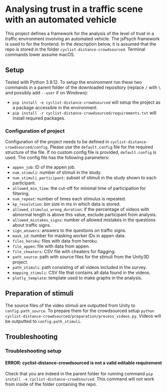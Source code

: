 # Analysing trust in a traffic scene with an automated vehicle

This project defines a framework for the analysis of the level of trust in a traffic environment involving an automated vehicle. The jsPsych framework is used to for the frontend. In the description below, it is assumed that the repo is stored in the folder `cyclist-distance-crowdsourced`. Terminal commands lower assume macOS.

## Setup
Tested with Python 3.9.12. To setup the environment run these two commands in a parent folder of the downloaded repository (replace `/` with `\` and possibly add `--user` if on Windows):
- `pip install -e cyclist-distance-crowdsourced` will setup the project as a package accessible in the environment.
- `pip install -r cyclist-distance-crowdsourced/requirements.txt` will install required packages.

### Configuration of project
Configuration of the project needs to be defined in `cyclist-distance-crowdsourced/config`. Please use the `default.config` file for the required structure of the file. If no custom config file is provided, `default.config` is used. The config file has the following parameters:
* `appen_job`: ID of the appen job.
* `num_stimuli`: number of stimuli in the study.
* `num_stimuli_participant`: subset of stimuli in the study shown to each participant.
* `allowed_min_time`: the cut-off for minimal time of participation for filtering.
* `num_repeat`: number of times each stimulus is repeated.
* `kp_resolution`: bin size in ms in which data is stored.
* `allowed_stimulus_wrong_duration`: if the percentage of videos with abnormal length is above this value, exclude participant from analysis.
* `allowed_mistakes_signs`: number of allowed mistakes in the questions about traffic signs.
* `sign_answers`: answers to the questions on traffic signs.
* `mask_id`: number for masking worker IDs in appen data.
* `files_heroku`: files with data from heroku.
* `file_appen`: file with data from appen.
* `file_cheaters`: CSV file with cheaters for flagging.
* `path_source`: path with source files for the stimuli from the Unity3D project.
* `path_stimuli`: path consisting of all videos included in the survey.
* `mapping_stimuli`: CSV file that contains all data found in the videos.
* `plotly_template`: template used to make graphs in the analysis.

## Preparation of stimuli
The source files of the video stimuli are outputted from Unity to `config.path_source`. To prepare them for the crowdsourced setup `python cyclist-distance-crowdsourced/preparation/process_videos.py`. Videos will be outputted to `config.path_stimuli`.

## Troubleshooting
### Troubleshooting setup
#### ERROR: cyclist-distance-crowdsourced is not a valid editable requirement
Check that you are indeed in the parent folder for running command `pip install -e cyclist-distance-crowdsourced`. This command will not work from inside of the folder containing the repo.

<!-- ## Figures -->
<!-- For the analysis plots of the AOI data were made for two groups. 
## Area of Interest (AOI)
### For all participants
[![plot_all_0](figures/AOI_0.png?raw=true)](https://htmlpreview.github.io/?https://github.com/bazilinskyy/cyclist-distance-crowdsourced/blob/main/figures/AOI_0.html)
Plot of AOI Video_0 All Participants
[![plot_all_1](figures/AOI_1.png?raw=true)](https://htmlpreview.github.io/?https://github.com/bazilinskyy/cyclist-distance-crowdsourced/blob/main/figures/AOI_1.html)
Plot of AOI Video_1 All Participants
[![plot_all_2](figures/AOI_2.png?raw=true)](https://htmlpreview.github.io/?https://github.com/bazilinskyy/cyclist-distance-crowdsourced/blob/main/figures/AOI_2.html)
Plot of AOI Video_2 All Participants
[![plot_all_3](figures/AOI_3.png?raw=true)](https://htmlpreview.github.io/?https://github.com/bazilinskyy/cyclist-distance-crowdsourced/blob/main/figures/AOI_3.html)
Plot of AOI Video_3 All Participants
[![plot_all_4](figures/AOI_4.png?raw=true)](https://htmlpreview.github.io/?https://github.com/bazilinskyy/cyclist-distance-crowdsourced/blob/main/figures/AOI_4.html)
Plot of AOI Video_4 All Participants
[![plot_all_5](figures/AOI_5.png?raw=true)](https://htmlpreview.github.io/?https://github.com/bazilinskyy/cyclist-distance-crowdsourced/blob/main/figures/AOI_5.html)
Plot of AOI Video_5 All Participants
[![plot_all_6](figures/AOI_6.png?raw=true)](https://htmlpreview.github.io/?https://github.com/bazilinskyy/cyclist-distance-crowdsourced/blob/main/figures/AOI_6.html)
Plot of AOI Video_6 All Participants
[![plot_all_7](figures/AOI_7.png?raw=true)](https://htmlpreview.github.io/?https://github.com/bazilinskyy/cyclist-distance-crowdsourced/blob/main/figures/AOI_7.html)
Plot of AOI Video_7 All Participants
[![plot_all_8](figures/AOI_8.png?raw=true)](https://htmlpreview.github.io/?https://github.com/bazilinskyy/cyclist-distance-crowdsourced/blob/main/figures/AOI_8.html)
Plot of AOI Video_8 All Participants
[![plot_all_9](figures/AOI_9.png?raw=true)](https://htmlpreview.github.io/?https://github.com/bazilinskyy/cyclist-distance-crowdsourced/blob/main/figures/AOI_9.html)
Plot of AOI Video_9 All Participants
[![plot_all_10](figures/AOI_10.png?raw=true)](https://htmlpreview.github.io/?https://github.com/bazilinskyy/cyclist-distance-crowdsourced/blob/main/figures/AOI_10.html)
Plot of AOI Video_10 All Participants
[![plot_all_11](figures/AOI_11.png?raw=true)](https://htmlpreview.github.io/?https://github.com/bazilinskyy/cyclist-distance-crowdsourced/blob/main/figures/AOI_11.html)
Plot of AOI Video_11 All Participants
[![plot_all_12](figures/AOI_12.png?raw=true)](https://htmlpreview.github.io/?https://github.com/bazilinskyy/cyclist-distance-crowdsourced/blob/main/figures/AOI_12.html)
Plot of AOI Video_12 All Participants
[![plot_all_13](figures/AOI_13.png?raw=true)](https://htmlpreview.github.io/?https://github.com/bazilinskyy/cyclist-distance-crowdsourced/blob/main/figures/AOI_13.html)
Plot of AOI Video_13 All Participants
[![plot_all_14](figures/AOI_14.png?raw=true)](https://htmlpreview.github.io/?https://github.com/bazilinskyy/cyclist-distance-crowdsourced/blob/main/figures/AOI_14.html)
Plot of AOI Video_14 All Participants
[![plot_all_15](figures/AOI_15.png?raw=true)](https://htmlpreview.github.io/?https://github.com/bazilinskyy/cyclist-distance-crowdsourced/blob/main/figures/AOI_15.html)
Plot of AOI Video_15 All Participants
[![plot_all_16](figures/AOI_16.png?raw=true)](https://htmlpreview.github.io/?https://github.com/bazilinskyy/cyclist-distance-crowdsourced/blob/main/figures/AOI_16.html)
Plot of AOI Video_16 All Participants
[![plot_all_17](figures/AOI_17.png?raw=true)](https://htmlpreview.github.io/?https://github.com/bazilinskyy/cyclist-distance-crowdsourced/blob/main/figures/AOI_17.html)
Plot of AOI Video_17 All Participants
[![plot_all_18](figures/AOI_18.png?raw=true)](https://htmlpreview.github.io/?https://github.com/bazilinskyy/cyclist-distance-crowdsourced/blob/main/figures/AOI_18.html)
Plot of AOI Video_18 All Participants
[![plot_all_19](figures/AOI_19.png?raw=true)](https://htmlpreview.github.io/?https://github.com/bazilinskyy/cyclist-distance-crowdsourced/blob/main/figures/AOI_19.html)
Plot of AOI Video_19 All Participants
[![plot_all_20](figures/AOI_20.png?raw=true)](https://htmlpreview.github.io/?https://github.com/bazilinskyy/cyclist-distance-crowdsourced/blob/main/figures/AOI_20.html)
Plot of AOI Video_20 All Participants

### For only lab participants
[![plot_Lab_only_0](figures/Lab_only_AOI_0.png?raw=true)](https://htmlpreview.github.io/?https://github.com/bazilinskyy/cyclist-distance-crowdsourced/blob/main/figures/Lab_only_AOI_0.html)
Plot of AOI Video_0 Lab only Participants
[![plot_Lab_only_1](figures/Lab_only_AOI_1.png?raw=true)](https://htmlpreview.github.io/?https://github.com/bazilinskyy/cyclist-distance-crowdsourced/blob/main/figures/Lab_only_AOI_1.html)
Plot of AOI Video_1 Lab only Participants
[![plot_Lab_only_2](figures/Lab_only_AOI_2.png?raw=true)](https://htmlpreview.github.io/?https://github.com/bazilinskyy/cyclist-distance-crowdsourced/blob/main/figures/Lab_only_AOI_2.html)
Plot of AOI Video_2 Lab only Participants
[![plot_Lab_only_3](figures/Lab_only_AOI_3.png?raw=true)](https://htmlpreview.github.io/?https://github.com/bazilinskyy/cyclist-distance-crowdsourced/blob/main/figures/Lab_only_AOI_3.html)
Plot of AOI Video_3 Lab only Participants
[![plot_Lab_only_4](figures/Lab_only_AOI_4.png?raw=true)](https://htmlpreview.github.io/?https://github.com/bazilinskyy/cyclist-distance-crowdsourced/blob/main/figures/Lab_only_AOI_4.html)
Plot of AOI Video_4 Lab only Participants
[![plot_Lab_only_5](figures/Lab_only_AOI_5.png?raw=true)](https://htmlpreview.github.io/?https://github.com/bazilinskyy/cyclist-distance-crowdsourced/blob/main/figures/Lab_only_AOI_5.html)
Plot of AOI Video_5 Lab only Participants
[![plot_Lab_only_6](figures/Lab_only_AOI_6.png?raw=true)](https://htmlpreview.github.io/?https://github.com/bazilinskyy/cyclist-distance-crowdsourced/blob/main/figures/Lab_only_AOI_6.html)
Plot of AOI Video_6 Lab only Participants
[![plot_Lab_only_7](figures/Lab_only_AOI_7.png?raw=true)](https://htmlpreview.github.io/?https://github.com/bazilinskyy/cyclist-distance-crowdsourced/blob/main/figures/Lab_only_AOI_7.html)
Plot of AOI Video_7 Lab only Participants
[![plot_Lab_only_8](figures/Lab_only_AOI_8.png?raw=true)](https://htmlpreview.github.io/?https://github.com/bazilinskyy/cyclist-distance-crowdsourced/blob/main/figures/Lab_only_AOI_8.html)
Plot of AOI Video_8 Lab only Participants
[![plot_Lab_only_9](figures/Lab_only_AOI_9.png?raw=true)](https://htmlpreview.github.io/?https://github.com/bazilinskyy/cyclist-distance-crowdsourced/blob/main/figures/Lab_only_AOI_9.html)
Plot of AOI Video_9 Lab only Participants
[![plot_Lab_only_10](figures/Lab_only_AOI_10.png?raw=true)](https://htmlpreview.github.io/?https://github.com/bazilinskyy/cyclist-distance-crowdsourced/blob/main/figures/Lab_only_AOI_10.html)
Plot of AOI Video_10 Lab only Participants
[![plot_Lab_only_11](figures/Lab_only_AOI_11.png?raw=true)](https://htmlpreview.github.io/?https://github.com/bazilinskyy/cyclist-distance-crowdsourced/blob/main/figures/Lab_only_AOI_11.html)
Plot of AOI Video_11 Lab only Participants
[![plot_Lab_only_12](figures/Lab_only_AOI_12.png?raw=true)](https://htmlpreview.github.io/?https://github.com/bazilinskyy/cyclist-distance-crowdsourced/blob/main/figures/Lab_only_AOI_12.html)
Plot of AOI Video_12 Lab only Participants
[![plot_Lab_only_13](figures/Lab_only_AOI_13.png?raw=true)](https://htmlpreview.github.io/?https://github.com/bazilinskyy/cyclist-distance-crowdsourced/blob/main/figures/Lab_only_AOI_13.html)
Plot of AOI Video_13 Lab only Participants
[![plot_Lab_only_14](figures/Lab_only_AOI_14.png?raw=true)](https://htmlpreview.github.io/?https://github.com/bazilinskyy/cyclist-distance-crowdsourced/blob/main/figures/Lab_only_AOI_14.html)
Plot of AOI Video_14 Lab only Participants
[![plot_Lab_only_15](figures/Lab_only_AOI_15.png?raw=true)](https://htmlpreview.github.io/?https://github.com/bazilinskyy/cyclist-distance-crowdsourced/blob/main/figures/Lab_only_AOI_15.html)
Plot of AOI Video_15 Lab only Participants
[![plot_Lab_only_16](figures/Lab_only_AOI_16.png?raw=true)](https://htmlpreview.github.io/?https://github.com/bazilinskyy/cyclist-distance-crowdsourced/blob/main/figures/Lab_only_AOI_16.html)
Plot of AOI Video_16 Lab only Participants
[![plot_Lab_only_17](figures/Lab_only_AOI_17.png?raw=true)](https://htmlpreview.github.io/?https://github.com/bazilinskyy/cyclist-distance-crowdsourced/blob/main/figures/Lab_only_AOI_17.html)
Plot of AOI Video_17 Lab only Participants
[![plot_Lab_only_18](figures/Lab_only_AOI_18.png?raw=true)](https://htmlpreview.github.io/?https://github.com/bazilinskyy/cyclist-distance-crowdsourced/blob/main/figures/Lab_only_AOI_18.html)
Plot of AOI Video_18 Lab only Participants
[![plot_Lab_only_19](figures/Lab_only_AOI_19.png?raw=true)](https://htmlpreview.github.io/?https://github.com/bazilinskyy/cyclist-distance-crowdsourced/blob/main/figures/Lab_only_AOI_19.html)
Plot of AOI Video_19 Lab only Participants
[![plot_Lab_only_20](figures/Lab_only_AOI_20.png?raw=true)](https://htmlpreview.github.io/?https://github.com/bazilinskyy/cyclist-distance-crowdsourced/blob/main/figures/Lab_only_AOI_20.html)
Plot of AOI Video_20 Lab only Participants

## Key press (KP)
### All participants
[![plot_all_0](figures/all_KP_0.png?raw=true)](https://htmlpreview.github.io/?https://github.com/bazilinskyy/cyclist-distance-crowdsourced/blob/main/figures/all_KP_0.html)
Plot of KP Video_0 All Participants
[![plot_all_1](figures/all_KP_1.png?raw=true)](https://htmlpreview.github.io/?https://github.com/bazilinskyy/cyclist-distance-crowdsourced/blob/main/figures/all_KP_1.html)
Plot of KP Video_1 All Participants
[![plot_all_2](figures/all_KP_2.png?raw=true)](https://htmlpreview.github.io/?https://github.com/bazilinskyy/cyclist-distance-crowdsourced/blob/main/figures/all_KP_2.html)
Plot of KP Video_2 All Participants
[![plot_all_3](figures/all_KP_3.png?raw=true)](https://htmlpreview.github.io/?https://github.com/bazilinskyy/cyclist-distance-crowdsourced/blob/main/figures/all_KP_3.html)
Plot of KP Video_3 All Participants
[![plot_all_4](figures/all_KP_4.png?raw=true)](https://htmlpreview.github.io/?https://github.com/bazilinskyy/cyclist-distance-crowdsourced/blob/main/figures/all_KP_4.html)
Plot of KP Video_4 All Participants
[![plot_all_5](figures/all_KP_5.png?raw=true)](https://htmlpreview.github.io/?https://github.com/bazilinskyy/cyclist-distance-crowdsourced/blob/main/figures/all_KP_5.html)
Plot of KP Video_5 All Participants
[![plot_all_6](figures/all_KP_6.png?raw=true)](https://htmlpreview.github.io/?https://github.com/bazilinskyy/cyclist-distance-crowdsourced/blob/main/figures/all_KP_6.html)
Plot of KP Video_6 All Participants
[![plot_all_7](figures/all_KP_7.png?raw=true)](https://htmlpreview.github.io/?https://github.com/bazilinskyy/cyclist-distance-crowdsourced/blob/main/figures/all_KP_7.html)
Plot of KP Video_7 All Participants
[![plot_all_8](figures/all_KP_8.png?raw=true)](https://htmlpreview.github.io/?https://github.com/bazilinskyy/cyclist-distance-crowdsourced/blob/main/figures/all_KP_8.html)
Plot of KP Video_8 All Participants
[![plot_all_9](figures/all_KP_9.png?raw=true)](https://htmlpreview.github.io/?https://github.com/bazilinskyy/cyclist-distance-crowdsourced/blob/main/figures/all_KP_9.html)
Plot of KP Video_9 All Participants
[![plot_all_10](figures/all_KP_10.png?raw=true)](https://htmlpreview.github.io/?https://github.com/bazilinskyy/cyclist-distance-crowdsourced/blob/main/figures/all_KP_10.html)
Plot of KP Video_10 All Participants
[![plot_all_11](figures/all_KP_11.png?raw=true)](https://htmlpreview.github.io/?https://github.com/bazilinskyy/cyclist-distance-crowdsourced/blob/main/figures/all_KP_11.html)
Plot of KP Video_11 All Participants
[![plot_all_12](figures/all_KP_12.png?raw=true)](https://htmlpreview.github.io/?https://github.com/bazilinskyy/cyclist-distance-crowdsourced/blob/main/figures/all_KP_12.html)
Plot of KP Video_12 All Participants
[![plot_all_13](figures/all_KP_13.png?raw=true)](https://htmlpreview.github.io/?https://github.com/bazilinskyy/cyclist-distance-crowdsourced/blob/main/figures/all_KP_13.html)
Plot of KP Video_13 All Participants
[![plot_all_14](figures/all_KP_14.png?raw=true)](https://htmlpreview.github.io/?https://github.com/bazilinskyy/cyclist-distance-crowdsourced/blob/main/figures/all_KP_14.html)
Plot of KP Video_14 All Participants
[![plot_all_15](figures/all_KP_15.png?raw=true)](https://htmlpreview.github.io/?https://github.com/bazilinskyy/cyclist-distance-crowdsourced/blob/main/figures/all_KP_15.html)
Plot of KP Video_15 All Participants
[![plot_all_16](figures/all_KP_16.png?raw=true)](https://htmlpreview.github.io/?https://github.com/bazilinskyy/cyclist-distance-crowdsourced/blob/main/figures/all_KP_16.html)
Plot of KP Video_16 All Participants
[![plot_all_17](figures/all_KP_17.png?raw=true)](https://htmlpreview.github.io/?https://github.com/bazilinskyy/cyclist-distance-crowdsourced/blob/main/figures/all_KP_17.html)
Plot of KP Video_17 All Participants
[![plot_all_18](figures/all_KP_18.png?raw=true)](https://htmlpreview.github.io/?https://github.com/bazilinskyy/cyclist-distance-crowdsourced/blob/main/figures/all_KP_18.html)
Plot of KP Video_18 All Participants
[![plot_all_19](figures/all_KP_19.png?raw=true)](https://htmlpreview.github.io/?https://github.com/bazilinskyy/cyclist-distance-crowdsourced/blob/main/figures/all_KP_19.html)
Plot of KP Video_19 All Participants
[![plot_all_20](figures/all_KP_20.png?raw=true)](https://htmlpreview.github.io/?https://github.com/bazilinskyy/cyclist-distance-crowdsourced/blob/main/figures/all_KP_20.html)
Plot of KP Video_20 All Participants

### For only lab participants
[![plot_Lab_only_0](figures/Lab_only_KP_0.png?raw=true)](https://htmlpreview.github.io/?https://github.com/bazilinskyy/cyclist-distance-crowdsourced/blob/main/figures/Lab_only_KP_0.html)
Plot of KP Video_0 Lab only Participants
[![plot_Lab_only_1](figures/Lab_only_KP_1.png?raw=true)](https://htmlpreview.github.io/?https://github.com/bazilinskyy/cyclist-distance-crowdsourced/blob/main/figures/Lab_only_KP_1.html)
Plot of KP Video_1 Lab only Participants
[![plot_Lab_only_2](figures/Lab_only_KP_2.png?raw=true)](https://htmlpreview.github.io/?https://github.com/bazilinskyy/cyclist-distance-crowdsourced/blob/main/figures/Lab_only_KP_2.html)
Plot of KP Video_2 Lab only Participants
[![plot_Lab_only_3](figures/Lab_only_KP_3.png?raw=true)](https://htmlpreview.github.io/?https://github.com/bazilinskyy/cyclist-distance-crowdsourced/blob/main/figures/Lab_only_KP_3.html)
Plot of KP Video_3 Lab only Participants
[![plot_Lab_only_4](figures/Lab_only_KP_4.png?raw=true)](https://htmlpreview.github.io/?https://github.com/bazilinskyy/cyclist-distance-crowdsourced/blob/main/figures/Lab_only_KP_4.html)
Plot of KP Video_4 Lab only Participants
[![plot_Lab_only_5](figures/Lab_only_KP_5.png?raw=true)](https://htmlpreview.github.io/?https://github.com/bazilinskyy/cyclist-distance-crowdsourced/blob/main/figures/Lab_only_KP_5.html)
Plot of KP Video_5 Lab only Participants
[![plot_Lab_only_6](figures/Lab_only_KP_6.png?raw=true)](https://htmlpreview.github.io/?https://github.com/bazilinskyy/cyclist-distance-crowdsourced/blob/main/figures/Lab_only_KP_6.html)
Plot of KP Video_6 Lab only Participants
[![plot_Lab_only_7](figures/Lab_only_KP_7.png?raw=true)](https://htmlpreview.github.io/?https://github.com/bazilinskyy/cyclist-distance-crowdsourced/blob/main/figures/Lab_only_KP_7.html)
Plot of KP Video_7 Lab only Participants
[![plot_Lab_only_8](figures/Lab_only_KP_8.png?raw=true)](https://htmlpreview.github.io/?https://github.com/bazilinskyy/cyclist-distance-crowdsourced/blob/main/figures/Lab_only_KP_8.html)
Plot of KP Video_8 Lab only Participants
[![plot_Lab_only_9](figures/Lab_only_KP_9.png?raw=true)](https://htmlpreview.github.io/?https://github.com/bazilinskyy/cyclist-distance-crowdsourced/blob/main/figures/Lab_only_KP_9.html)
Plot of KP Video_9 Lab only Participants
[![plot_Lab_only_10](figures/Lab_only_KP_10.png?raw=true)](https://htmlpreview.github.io/?https://github.com/bazilinskyy/cyclist-distance-crowdsourced/blob/main/figures/Lab_only_KP_10.html)
Plot of KP Video_10 Lab only Participants
[![plot_Lab_only_11](figures/Lab_only_KP_11.png?raw=true)](https://htmlpreview.github.io/?https://github.com/bazilinskyy/cyclist-distance-crowdsourced/blob/main/figures/Lab_only_KP_11.html)
Plot of KP Video_11 Lab only Participants
[![plot_Lab_only_12](figures/Lab_only_KP_12.png?raw=true)](https://htmlpreview.github.io/?https://github.com/bazilinskyy/cyclist-distance-crowdsourced/blob/main/figures/Lab_only_KP_12.html)
Plot of KP Video_12 Lab only Participants
[![plot_Lab_only_13](figures/Lab_only_KP_13.png?raw=true)](https://htmlpreview.github.io/?https://github.com/bazilinskyy/cyclist-distance-crowdsourced/blob/main/figures/Lab_only_KP_13.html)
Plot of KP Video_13 Lab only Participants
[![plot_Lab_only_14](figures/Lab_only_KP_14.png?raw=true)](https://htmlpreview.github.io/?https://github.com/bazilinskyy/cyclist-distance-crowdsourced/blob/main/figures/Lab_only_KP_14.html)
Plot of KP Video_14 Lab only Participants
[![plot_Lab_only_15](figures/Lab_only_KP_15.png?raw=true)](https://htmlpreview.github.io/?https://github.com/bazilinskyy/cyclist-distance-crowdsourced/blob/main/figures/Lab_only_KP_15.html)
Plot of KP Video_15 Lab only Participants
[![plot_Lab_only_16](figures/Lab_only_KP_16.png?raw=true)](https://htmlpreview.github.io/?https://github.com/bazilinskyy/cyclist-distance-crowdsourced/blob/main/figures/Lab_only_KP_16.html)
Plot of KP Video_16 Lab only Participants
[![plot_Lab_only_17](figures/Lab_only_KP_17.png?raw=true)](https://htmlpreview.github.io/?https://github.com/bazilinskyy/cyclist-distance-crowdsourced/blob/main/figures/Lab_only_KP_17.html)
Plot of KP Video_17 Lab only Participants
[![plot_Lab_only_18](figures/Lab_only_KP_18.png?raw=true)](https://htmlpreview.github.io/?https://github.com/bazilinskyy/cyclist-distance-crowdsourced/blob/main/figures/Lab_only_KP_18.html)
Plot of KP Video_18 Lab only Participants
[![plot_Lab_only_19](figures/Lab_only_KP_19.png?raw=true)](https://htmlpreview.github.io/?https://github.com/bazilinskyy/cyclist-distance-crowdsourced/blob/main/figures/Lab_only_KP_19.html)
Plot of KP Video_19 Lab only Participants
[![plot_Lab_only_20](figures/Lab_only_KP_20.png?raw=true)](https://htmlpreview.github.io/?https://github.com/bazilinskyy/cyclist-distance-crowdsourced/blob/main/figures/Lab_only_KP_20.html)
Plot of KP Video_20 Lab only Participants -->
